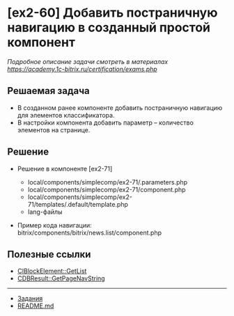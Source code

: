 # [ex2-60] Добавить постраничную навигацию в созданный простой компонент

*Подробное описание задачи смотреть в материалах https://academy.1c-bitrix.ru/certification/exams.php*

## Решаемая задача 

* В созданном ранее компоненте добавить постраничную навигацию для элементов классификатора.
* В настройки компонента добавить параметр – количество элементов на странице.

## Решение

* Решение в компоненте [ex2-71]
    * local/components/simplecomp/ex2-71/.parameters.php
    * local/components/simplecomp/ex2-71/component.php
    * local/components/simplecomp/ex2-71/templates/.default/template.php
    * lang-файлы    

* Пример кода навигации: bitrix/components/bitrix/news.list/component.php

## Полезные ссылки

* [CIBlockElement::GetList](https://dev.1c-bitrix.ru/api_help/iblock/classes/ciblockelement/getlist.php)
* [CDBResult::GetPageNavString](https://dev.1c-bitrix.ru/api_help/main/reference/cdbresult/getpagenavstring.php)

____
* [Задания](tasks.md)
* [README.md](../../README.md)